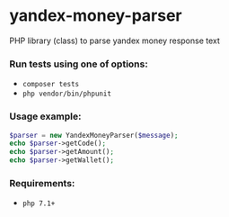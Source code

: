 yandex-money-parser
====================

PHP library (class) to parse yandex money response text

### Run tests using one of options:
- `composer tests`
- `php vendor/bin/phpunit`

### Usage example:
```php
$parser = new YandexMoneyParser($message);
echo $parser->getCode(); 
echo $parser->getAmount();
echo $parser->getWallet();
```

### Requirements:
- `php 7.1+`

